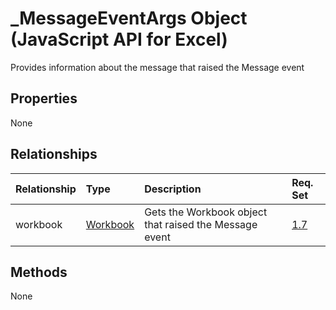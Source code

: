 # _MessageEventArgs Object (JavaScript API for Excel)

Provides information about the message that raised the Message event

## Properties

None

## Relationships
| Relationship | Type	|Description| Req. Set|
|:---------------|:--------|:----------|:----|
|workbook|[Workbook](workbook.md)|Gets the Workbook object that raised the Message event|[1.7](../requirement-sets/excel-api-requirement-sets.md)|

## Methods
None

